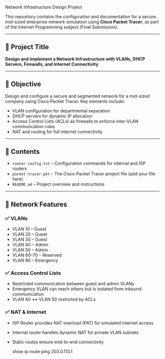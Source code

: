 Network Infrastructure Design Project

This repository contains the configuration and documentation for a secure mid-sized enterprise network simulation using **Cisco Packet Tracer**, as part of the Internet Programming subject (Final Submission).

---

## 🔖 Project Title
**Design and Implement a Network Infrastructure with VLANs, DHCP Servers, Firewalls, and Internet Connectivity**

---

## 🎯 Objective

Design and configure a secure and segmented network for a mid-sized company using Cisco Packet Tracer. Key elements include:

- VLAN configuration for departmental separation
- DHCP servers for dynamic IP allocation
- Access Control Lists (ACLs) as firewalls to enforce inter-VLAN communication rules
- NAT and routing for full internet connectivity

---

## 📁 Contents

- `router-config.txt` – Configuration commands for internal and ISP routers
- `packet-tracer.pkt` – The Cisco Packet Tracer project file (add your file here)
- `README.md` – Project overview and instructions

---

## 🧱 Network Features

### ✅ VLANs
- VLAN 10 – Guest
- VLAN 20 – Guest
- VLAN 30 – Guest
- VLAN 40 – Admin
- VLAN 50 – Admin
- VLAN 60–70 – Reserved
- VLAN 80 – Emergency

### ✅ Access Control Lists
- Restricted communication between guest and admin VLANs
- Emergency VLAN can reach others but is isolated from inbound communication
- VLAN 40 ↔ VLAN 50 restricted by ACLs

### ✅ NAT & Internet
- ISP Router provides NAT overload (PAT) for simulated internet access
- Internal router handles dynamic NAT for private VLAN subnets
- Static routes ensure end-to-end connectivity


   show ip route
   ping 203.0.113.1

